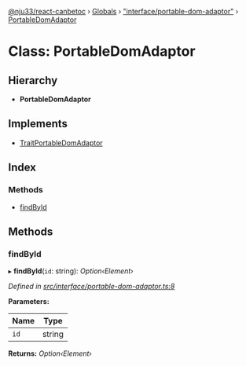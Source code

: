 [@nju33/react-canbetoc](../README.md) › [Globals](../globals.md) › ["interface/portable-dom-adaptor"](../modules/_interface_portable_dom_adaptor_.md) › [PortableDomAdaptor](_interface_portable_dom_adaptor_.portabledomadaptor.md)

# Class: PortableDomAdaptor

## Hierarchy

* **PortableDomAdaptor**

## Implements

* [TraitPortableDomAdaptor](../interfaces/_interface_portable_dom_adaptor_.traitportabledomadaptor.md)

## Index

### Methods

* [findById](_interface_portable_dom_adaptor_.portabledomadaptor.md#findbyid)

## Methods

###  findById

▸ **findById**(`id`: string): *Option‹Element›*

*Defined in [src/interface/portable-dom-adaptor.ts:8](https://github.com/nju33/react-canbetoc/blob/118b6f6/src/interface/portable-dom-adaptor.ts#L8)*

**Parameters:**

Name | Type |
------ | ------ |
`id` | string |

**Returns:** *Option‹Element›*
